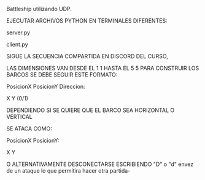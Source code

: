Battleship utilizando UDP.

EJECUTAR ARCHIVOS PYTHON EN TERMINALES DIFERENTES:

server.py

client.py

SIGUE LA SECUENCIA COMPARTIDA EN DISCORD DEL CURSO,

LAS DIMENSIONES VAN DESDE EL 1 1 HASTA EL 5 5
PARA CONSTRUIR LOS BARCOS SE DEBE SEGUIR ESTE FORMATO:

PosicionX PosicionY Direccion:

X Y (0/1)

DEPENDIENDO SI SE QUIERE QUE EL BARCO SEA HORIZONTAL O VERTICAL

SE ATACA COMO: 

PosicionX PosicionY:

X Y

O ALTERNATIVAMENTE DESCONECTARSE ESCRIBIENDO "D" o "d" envez de un ataque lo que permitira hacer otra partida-
